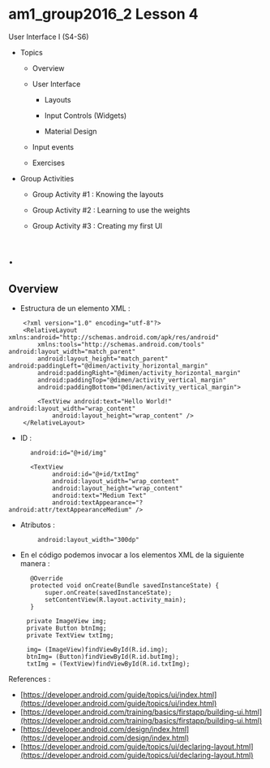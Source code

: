 # am1_group2016_2 Lesson 4

User Interface I (S4-S6)

  - Topics
  
    * Overview
    * User Interface
    
        - Layouts

        - Input Controls (Widgets)
        
        - Material Design
        
    * Input events
    * Exercises

- Group Activities

    * Group Activity #1 : Knowing the layouts
    
    * Group Activity #2 : Learning to use the weights
    
    * Group Activity #3 : Creating my first UI
    
# .

## Overview

  - Estructura de un elemento XML :
  
```
    <?xml version="1.0" encoding="utf-8"?>
    <RelativeLayout xmlns:android="http://schemas.android.com/apk/res/android"
        xmlns:tools="http://schemas.android.com/tools" android:layout_width="match_parent"
        android:layout_height="match_parent" android:paddingLeft="@dimen/activity_horizontal_margin"
        android:paddingRight="@dimen/activity_horizontal_margin"
        android:paddingTop="@dimen/activity_vertical_margin"
        android:paddingBottom="@dimen/activity_vertical_margin">
    
        <TextView android:text="Hello World!" android:layout_width="wrap_content"
            android:layout_height="wrap_content" />
    </RelativeLayout>
```

  - ID :
  
```
      android:id="@+id/img"
```

```
      <TextView
            android:id="@+id/txtImg"
            android:layout_width="wrap_content"
            android:layout_height="wrap_content"
            android:text="Medium Text"
            android:textAppearance="?android:attr/textAppearanceMedium" />
```
    
  - Atributos :
    
```
        android:layout_width="300dp"
```
    
  - En el código podemos invocar a los elementos XML de la siguiente manera :
  
```
      @Override
      protected void onCreate(Bundle savedInstanceState) {
          super.onCreate(savedInstanceState);
          setContentView(R.layout.activity_main);
      }
```
    
```
     private ImageView img;
     private Button btnImg;
     private TextView txtImg;

     img= (ImageView)findViewById(R.id.img);
     btnImg= (Button)findViewById(R.id.butImg);
     txtImg = (TextView)findViewById(R.id.txtImg);
```
  
References :
   - [https://developer.android.com/guide/topics/ui/index.html](https://developer.android.com/guide/topics/ui/index.html)
   - [https://developer.android.com/training/basics/firstapp/building-ui.html](https://developer.android.com/training/basics/firstapp/building-ui.html)
   - [https://developer.android.com/design/index.html](https://developer.android.com/design/index.html)
   - [https://developer.android.com/guide/topics/ui/declaring-layout.html](https://developer.android.com/guide/topics/ui/declaring-layout.html)

